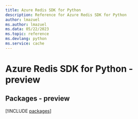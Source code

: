 ```yaml
---
title: Azure Redis SDK for Python
description: Reference for Azure Redis SDK for Python
author: lmazuel
ms.author: lmazuel
ms.data: 05/22/2023
ms.topic: reference
ms.devlang: python
ms.service: cache
---
```

# Azure Redis SDK for Python - preview
## Packages - preview
[!INCLUDE [packages](redis-index.md)]